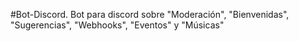 #Bot-Discord.
Bot para discord sobre "Moderación", "Bienvenidas", "Sugerencias", "Webhooks", "Eventos" y "Músicas"

